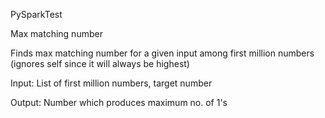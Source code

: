 PySparkTest

Max matching number

Finds max matching number for a given input among first million numbers (ignores self since it will always be highest)

Input: List of first million numbers, target number

Output: Number which produces maximum no. of 1's
